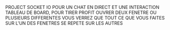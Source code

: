 PROJECT SOCKET IO POUR UN CHAT EN DIRECT ET UNE INTERACTION TABLEAU DE BOARD, POUR TIRER PROFIT OUVRER DEUX FENETRE OU PLUSIEURS DIFFERENTES VOUS VERREZ QUE TOUT CE QUE VOUS FAITES SUR L'UN DES FENETRES SE REPETE SUR LES AUTRES
